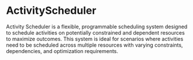 # ActivityScheduler
Activity Scheduler is a flexible, programmable scheduling system designed to schedule activities on potentially constrained and dependent resources to maximize outcomes. This system is ideal for scenarios where activities need to be scheduled across multiple resources with varying constraints, dependencies, and optimization requirements.
